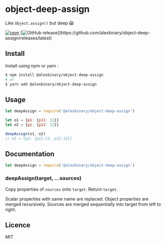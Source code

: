 # object-deep-assign

Like `Object.assign()` but deep 😱

[![npm](https://img.shields.io/npm/v/@alexbinary/object-deep-assign.svg)](https://www.npmjs.com/package/@alexbinary/object-deep-assign)
[![GitHub release](https://img.shields.io/github/release/alexbinary/object-deep-assign.svg?label="github")](https://github.com/alexbinary/object-deep-assign/releases/latest)

## Install

Install using npm or yarn :

```bash
$ npm install @alexbinary/object-deep-assign
# or
$ yarn add @alexbinary/object-deep-assign
```

## Usage

```javascript
let deepAssign = require('@alexbinary/object-deep-assign')

let o1 = {p1: {p11: 11}}
let o2 = {p1: {p12: 12}}

deepAssign(o1, o2)
// o1 = {p1: {p11:11, p12:12}}
```

## Documentation

```javascript
let deepAssign = require('@alexbinary/object-deep-assign')
```

### deepAssign(target, ...sources)

Copy properties of `sources` onto `target`. Return `target`.

Scalar properties with same name are replaced. Object properties are merged recursively. Sources are merged sequentially into target from left to right.

## Licence

MIT
